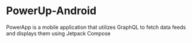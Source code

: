 # PowerUp-Android
PowerApp is a mobile application that utilizes GraphQL to fetch data feeds and displays them using Jetpack Compose
